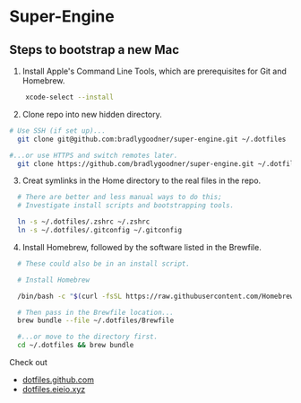 # Super-Engine
## Steps to bootstrap a new Mac
1. Install Apple's Command Line Tools, which are prerequisites for Git and Homebrew.
```bash
    xcode-select --install
```
2. Clone repo into new hidden directory.
```bash
# Use SSH (if set up)...
  git clone git@github.com:bradlygoodner/super-engine.git ~/.dotfiles

#...or use HTTPS and switch remotes later.
  git clone https://github.com/bradlygoodner/super-engine.git ~/.dotfiles
```
3. Creat symlinks in the Home directory to the real files in the repo.
```bash
  # There are better and less manual ways to do this;
  # Investigate install scripts and bootstrapping tools.

  ln -s ~/.dotfiles/.zshrc ~/.zshrc
  ln -s ~/.dotfiles/.gitconfig ~/.gitconfig
```
4. Install Homebrew, followed by the software listed in the Brewfile.
```bash
  # These could also be in an install script.

  # Install Homebrew

  /bin/bash -c "$(curl -fsSL https://raw.githubusercontent.com/Homebrew/install/HEAD/install.sh)"

  # Then pass in the Brewfile location...
  brew bundle --file ~/.dotfiles/Brewfile

  #...or move to the directory first.
  cd ~/.dotfiles && brew bundle
```

Check out 
- [dotfiles.github.com](dotfiles.github.com)
- [dotfiles.eieio.xyz](dotfiles.eieio.xyz)